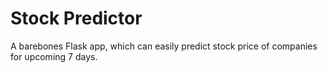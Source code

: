 # Stock Predictor

A barebones Flask app, which can easily predict stock price of companies for upcoming 7 days.